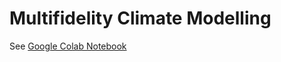# Multifidelity Climate Modelling 

See [Google Colab Notebook](https://colab.research.google.com/drive/1taFsmIeD_DRUaURw37galciaRwp6sbIe?usp=sharing)

